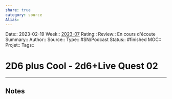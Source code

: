 ```yaml
---
share: true 
category: source
Alias:
---
```

Date:: 2023-02-19
Week:: [2023-07](../week/2023-07.md)
Rating::
Review:: En cours d'écoute
Summary:: 
Author::
Source:: 
Type:: #SN/Podcast 
Status:: #finished 
MOC::
Projet:: 
Tags:: 

# 2D6 plus Cool - 2d6+Live Quest 02


***

## Notes
